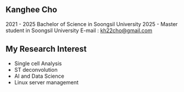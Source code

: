 ## Kanghee Cho
2021 - 2025 
Bachelor of Science in Soongsil University
2025 -
Master student in Soongsil University
E-mail : kh22cho@gmail.com
## My Research Interest
- Single cell Analysis
- ST deconvolution
- AI and Data Science
- Linux server management

